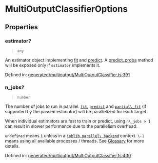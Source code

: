 # MultiOutputClassifierOptions

## Properties

### estimator?

> `any`

An estimator object implementing [fit](../../glossary.html#term-fit) and [predict](../../glossary.html#term-predict). A [predict\_proba](../../glossary.html#term-predict_proba) method will be exposed only if `estimator` implements it.

Defined in:  [generated/multioutput/MultiOutputClassifier.ts:391](https://github.com/transitive-bullshit/scikit-learn-ts/blob/92ab806/packages/sklearn/src/generated/multioutput/MultiOutputClassifier.ts#L391)

### n\_jobs?

> `number`

The number of jobs to run in parallel. [`fit`](#sklearn.multioutput.MultiOutputClassifier.fit "sklearn.multioutput.MultiOutputClassifier.fit"), [`predict`](#sklearn.multioutput.MultiOutputClassifier.predict "sklearn.multioutput.MultiOutputClassifier.predict") and [`partial\_fit`](#sklearn.multioutput.MultiOutputClassifier.partial_fit "sklearn.multioutput.MultiOutputClassifier.partial_fit") (if supported by the passed estimator) will be parallelized for each target.

When individual estimators are fast to train or predict, using `n\_jobs > 1` can result in slower performance due to the parallelism overhead.

`undefined` means `1` unless in a [`joblib.parallel\_backend`](https://joblib.readthedocs.io/en/latest/parallel.html#joblib.parallel_backend "(in joblib v1.3.0.dev0)") context. `\-1` means using all available processes / threads. See [Glossary](../../glossary.html#term-n_jobs) for more details.

Defined in:  [generated/multioutput/MultiOutputClassifier.ts:400](https://github.com/transitive-bullshit/scikit-learn-ts/blob/92ab806/packages/sklearn/src/generated/multioutput/MultiOutputClassifier.ts#L400)
